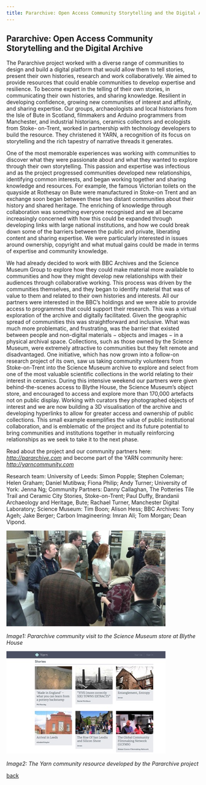 ```yaml
---
title: Pararchive: Open Access Community Storytelling and the Digital Archive
---
```


## Pararchive: Open Access Community Storytelling and the Digital Archive

The Pararchive project worked with a diverse range of communities to design and build a digital platform that would allow them to tell stories, present their own histories, research and work collaboratively. We aimed to provide resources that could enable communities to develop expertise and resilience.  To become expert in the telling of their own stories, in communicating their own histories, and sharing knowledge. Resilient in developing confidence, growing new communities of interest and affinity, and sharing expertise.  Our groups, archaeologists and local historians from the Isle of Bute in Scotland, filmmakers and Arduino programmers from Manchester, and industrial historians, ceramics collectors and ecologists from Stoke- on-Trent, worked in partnership with technology developers to build the resource. They christened it YARN, a recognition of its focus on storytelling and the rich tapestry of narrative threads it generates. 

One of the most memorable experiences was working with communities to discover what they were passionate about and what they wanted to explore through their own storytelling. This passion and expertise was infectious and as the project progressed communities developed new relationships, identifying common interests, and began working together and sharing knowledge and resources.  For example, the famous Victorian toilets on the quayside at Rothesay on Bute were manufactured in Stoke-on Trent and an exchange soon began between these two distant communities about their history and shared heritage. The enriching of knowledge through collaboration was something everyone recognised and we all became increasingly concerned with how this could be expanded through developing links with large national institutions, and how we could break down some of the barriers between the public and private, liberating content and sharing expertise. We were particularly interested in issues around ownership, copyright and what mutual gains could be made in terms of expertise and community knowledge. 

We had already decided to work with BBC Archives and the Science Museum Group to explore how they could make material more available to communities and how they might develop new relationships with their audiences through collaborative working.  This process was driven by the communities themselves, and they began to identify material that was of value to them and related to their own histories and interests. All our partners were interested in the BBC’s holdings and we were able to provide access to programmes that could support their research. This was a virtual exploration of the archive and digitally facilitated. Given the geographic spread of communities this was straightforward and inclusive. What was much more problematic, and frustrating, was the barrier that existed between people and non-digital materials − objects and images − in a physical archival space. Collections, such as those owned by the Science Museum, were extremely attractive to communities but they felt remote and disadvantaged. One initiative, which has now grown into a follow-on research project of its own, saw us taking community volunteers from Stoke-on-Trent into the Science Museum archive to explore and select from one of the most valuable scientific collections in the world relating to their interest in ceramics. During this intensive weekend our partners were given behind-the-scenes access to Blythe House, the Science Museum’s object store, and encouraged to access and explore more than 170,000 artefacts not on public display.  Working with curators they photographed objects of interest and we are now building a 3D visualisation of the archive and developing hyperlinks to allow for greater access and ownership of public collections. This small example exemplifies the value of public institutional collaboration, and is emblematic of the project and its future potential to bring communities and institutions together in mutually reinforcing relationships as we seek to take it to the next phase.

Read about the project and our community partners here: *http://pararchive.com* and become part of the YARN community here: *http://yarncommunity.com*

Research team: University of Leeds: Simon Popple; Stephen Coleman; Helen Graham; Daniel Mutibwa; Fiona Philip; Andy Turner; University of York: Jenna Ng; Community Partners: Danny Callaghan, The Potteries Tile Trail and Ceramic City Stories, Stoke-on-Trent;  Paul Duffy, Brandanii Archaeology and Heritage, Bute; Rachael Turner, Manchester Digital Laboratory; Science Museum: Tim Boon; Alison Hess; BBC Archives: Tony Ageh; Jake Berger; Carbon Imagineering: Imran Ali; Tom Morgan; Dean Vipond.

![Image1: Pararchive community visit to the Science Museum store at Blythe House](Images/33a.jpg)

_Image1: Pararchive community visit to the Science Museum store at Blythe House_

![Image2: The Yarn community resource developed by the Pararchive project](Images/33b.jpg)

_Image2: The Yarn community resource developed by the Pararchive project_

[back](./)